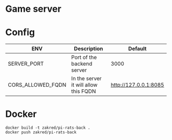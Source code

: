 # Game server

# Config

| ENV               | Description                           | Default               |
|-------------------|---------------------------------------|-----------------------|
| SERVER_PORT       | Port of the backend server            | 3000                  |
| CORS_ALLOWED_FQDN | In the server it will allow this FQDN | http://127.0.0.1:8085 |

# Docker

```shell
docker build -t zakred/pi-rats-back .
docker push zakred/pi-rats-back
```
